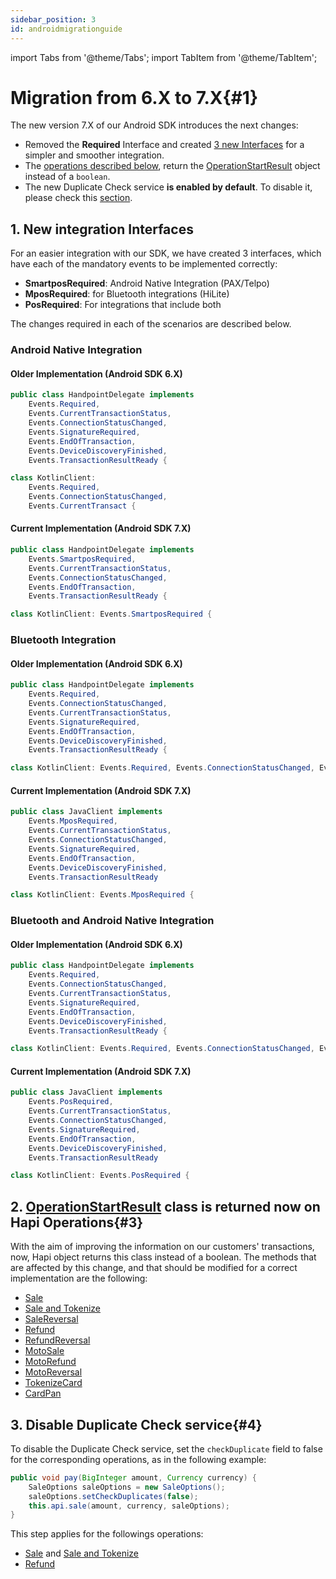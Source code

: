 ```yaml
---
sidebar_position: 3
id: androidmigrationguide
---
```


import Tabs from '@theme/Tabs';
import TabItem from '@theme/TabItem';

# Migration from 6.X to 7.X{#1}
The new version 7.X of our Android SDK introduces the next changes: 
- Removed the **Required** Interface and created [3 new Interfaces](androidmigrationguide.md#1-new-integration-interfaces) for a simpler and smoother integration.
- The [operations described below](androidmigrationguide.md#3), return the [OperationStartResult](androidobjects.md#operation-start-result) object instead of a `boolean`.
- The new Duplicate Check service **is enabled by default**. To disable it, please check this [section](androidmigrationguide.md#4).

## 1. New integration Interfaces

For an easier integration with our SDK, we have created 3 interfaces, which have each of the mandatory events to be implemented correctly:

- **SmartposRequired**: Android Native Integration (PAX/Telpo)
- **MposRequired**: for Bluetooth integrations (HiLite)
- **PosRequired**: For integrations that include both

The changes required in each of the scenarios are described below.



### Android Native Integration

#### Older Implementation (Android SDK 6.X)
<Tabs>
<TabItem value="Java">

```java
public class HandpointDelegate implements 
	Events.Required,
	Events.CurrentTransactionStatus,
	Events.ConnectionStatusChanged,
	Events.SignatureRequired,
	Events.EndOfTransaction,
	Events.DeviceDiscoveryFinished,
	Events.TransactionResultReady {
```

</TabItem>

<TabItem value="Kotlin">

```java
class KotlinClient: 
	Events.Required, 
	Events.ConnectionStatusChanged, 
	Events.CurrentTransact {
```

</TabItem>
</Tabs>

#### Current Implementation (Android SDK 7.X)
<Tabs>
<TabItem value="Java">

```java
public class HandpointDelegate implements 
	Events.SmartposRequired,
	Events.CurrentTransactionStatus,
	Events.ConnectionStatusChanged,
	Events.EndOfTransaction,
	Events.TransactionResultReady {
```

</TabItem>

<TabItem value="Kotlin">

```java
class KotlinClient: Events.SmartposRequired {
```

</TabItem>
</Tabs>

### Bluetooth Integration

#### Older Implementation (Android SDK 6.X)
<Tabs>
<TabItem value="Java">

```java
public class HandpointDelegate implements 
	Events.Required, 
	Events.ConnectionStatusChanged, 
	Events.CurrentTransactionStatus,
	Events.SignatureRequired,
	Events.EndOfTransaction,
	Events.DeviceDiscoveryFinished,
	Events.TransactionResultReady {
```

</TabItem>

<TabItem value="Kotlin">

```java
class KotlinClient: Events.Required, Events.ConnectionStatusChanged, Events.CurrentTransactionStatus {
```

</TabItem>
</Tabs>

#### Current Implementation (Android SDK 7.X)
<Tabs>
<TabItem value="Java">

```java
public class JavaClient implements
	Events.MposRequired,
	Events.CurrentTransactionStatus,
	Events.ConnectionStatusChanged,
	Events.SignatureRequired,
	Events.EndOfTransaction,
	Events.DeviceDiscoveryFinished,
	Events.TransactionResultReady
```

</TabItem>

<TabItem value="Kotlin">

```java
class KotlinClient: Events.MposRequired {
```

</TabItem>
</Tabs>

### Bluetooth and Android Native Integration

#### Older Implementation (Android SDK 6.X)
<Tabs>
<TabItem value="Java">

```java
public class HandpointDelegate implements 
	Events.Required, 
	Events.ConnectionStatusChanged, 
	Events.CurrentTransactionStatus,
	Events.SignatureRequired,
	Events.EndOfTransaction,
	Events.DeviceDiscoveryFinished,
	Events.TransactionResultReady {
```

</TabItem>

<TabItem value="Kotlin">

```java
class KotlinClient: Events.Required, Events.ConnectionStatusChanged, Events.CurrentTransactionStatus {
```

</TabItem>
</Tabs>

#### Current Implementation (Android SDK 7.X)
<Tabs>
<TabItem value="Java">

```java
public class JavaClient implements
	Events.PosRequired,
	Events.CurrentTransactionStatus,
	Events.ConnectionStatusChanged,
	Events.SignatureRequired,
	Events.EndOfTransaction,
	Events.DeviceDiscoveryFinished,
	Events.TransactionResultReady
```

</TabItem>

<TabItem value="Kotlin">

```java
class KotlinClient: Events.PosRequired {
```

</TabItem>
</Tabs>


## 2. [OperationStartResult](androidobjects.md#operation-start-result) class is returned now on Hapi Operations{#3}

With the aim of improving the information on our customers' transactions, now, Hapi object returns this class instead of a boolean. The methods that are affected by this change, and that should be modified for a correct implementation are the following:

- [Sale](androidtransactions.md#2)
- [Sale and Tokenize](androidtransactions.md#3)
- [SaleReversal](androidtransactions.md#4)
- [Refund](androidtransactions.md#5)
- [RefundReversal](androidtransactions.md#6)
- [MotoSale](androidtransactions.md#7)
- [MotoRefund](androidtransactions.md#8)
- [MotoReversal](androidtransactions.md#9)
- [TokenizeCard](androidtransactions.md#12)
- [CardPan](androidtransactions.md#13)


## 3. Disable Duplicate Check service{#4}

To disable the Duplicate Check service, set the `checkDuplicate` field to false for the corresponding operations, as in the following example: 

```java
public void pay(BigInteger amount, Currency currency) {
	SaleOptions saleOptions = new SaleOptions();
	saleOptions.setCheckDuplicates(false);
	this.api.sale(amount, currency, saleOptions);
}
```
This step applies for the followings operations: 
- [Sale](androidtransactions.md#2) and [Sale and Tokenize](androidtransactions.md#3)
- [Refund](androidtransactions.md#5)